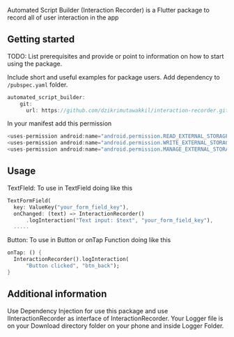 <!--
This README describes the package. If you publish this package to pub.dev,
this README's contents appear on the landing page for your package.

For information about how to write a good package README, see the guide for
[writing package pages](https://dart.dev/guides/libraries/writing-package-pages).

For general information about developing packages, see the Dart guide for
[creating packages](https://dart.dev/guides/libraries/create-library-packages)
and the Flutter guide for
[developing packages and plugins](https://flutter.dev/developing-packages).
-->

Automated Script Builder (Interaction Recorder) is a Flutter package to record all of user interaction in the app


## Getting started

TODO: List prerequisites and provide or point to information on how to
start using the package.

Include short and useful examples for package users. Add dependency
to `/pubspec.yaml` folder.

```dart
automated_script_builder:
    git:
      url: https://github.com/dzikrimutawakkil/interaction-recorder.git
```

In your manifest add this permission
```dart
<uses-permission android:name="android.permission.READ_EXTERNAL_STORAGE" />
<uses-permission android:name="android.permission.WRITE_EXTERNAL_STORAGE" />
<uses-permission android:name="android.permission.MANAGE_EXTERNAL_STORAGE"/>
```

## Usage
TextFIeld: To use in TextField doing like this

```dart
TextFormField(
  key: ValueKey("your_form_field_key"),
  onChanged: (text) => InteractionRecorder()
      .logInteraction("Text input: $text", "your_form_field_key"),
  .....
```

Button: To use in Button or onTap Function doing like this

```dart
onTap: () {
  InteractionRecorder().logInteraction(
      "Button clicked", "btn_back");
}
```

## Additional information
Use Dependency Injection for use this package and use IInteractionRecorder as interface of InteractionRecorder. Your Logger file is on your Download directory folder on your phone and inside Logger Folder.
